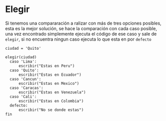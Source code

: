 # Elegir
Si tenemos una compararación a ralizar con más de tres opciones posibles, esta es la mejor solución, se hace la comparación con cada caso posible, una vez encontrado simplemente ejecuta el código de ese caso y sale de ``` elegir ```, si no encuentra ningun caso ejecuta lo que esta en por ```defecto``` 

```
ciudad = 'Quito'

elegir(ciudad)
  caso 'Lima':
      escribir("Estas en Peru")
  caso 'Quito':
      escribir("Estas en Ecuador")      
  caso 'Cancun':
      escribir("Estas en Mexico")
  caso 'Caracas':
      escribir("Estas en Venezuela")
  caso 'Cali':
      escribir("Estas en Colombia")      
  defecto:
      escribir("No se donde estas")
fin
```
